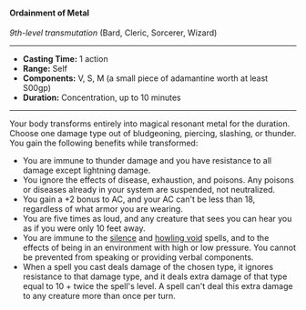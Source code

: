 #### Ordainment of Metal
*9th-level transmutation* (Bard, Cleric, Sorcerer, Wizard)
___
- **Casting Time:** 1 action 
- **Range:** Self 
- **Components:** V, S, M (a small piece of adamantine worth at least S00gp) 
- **Duration:** Concentration, up to 10 minutes 
---
Your body transforms entirely into magical resonant metal for the duration. Choose one damage type out of bludgeoning, piercing, slashing, or thunder. You gain the following benefits while transformed:

* You are immune to thunder damage and you have resistance to all damage except lightning damage. 
* You ignore the effects of disease, exhaustion, and poisons. Any poisons or diseases already in your system are suspended, not neutralized.
* You gain a +2 bonus to AC, and your AC can't be less than 18, regardless of what armor you are wearing. 
* You are five times as loud, and any creature that sees you can hear you as if you were only 10 feet away. 
* You are immune to the [silence](silence.md) and [howling void](howling-void.md) spells, and to the effects of being in an environment with high or low pressure. You cannot be prevented from speaking or providing verbal components. 
* When a spell you cast deals damage of the chosen type, it ignores resistance to that damage type, and it deals extra damage of that type equal to 10 + twice the spell's level. A spell can't deal this extra damage to any creature more than once per turn. 
